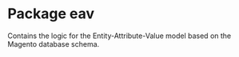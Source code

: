 # Package eav

Contains the logic for the Entity-Attribute-Value model based on the Magento database schema.
